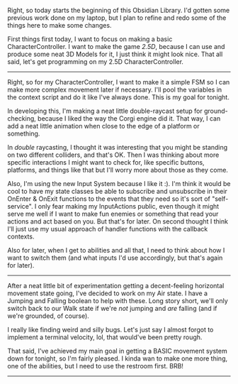 Right, so today starts the beginning of this Obsidian Library. I'd gotten some previous work done on my laptop, but I plan to refine and redo some of the things here to make some changes.

First things first today, I want to focus on making a basic CharacterController. I want to make the game *2.5D*, because I can use and produce some neat 3D Models for it, I just think it might look nice. That all said, let's get programming on my 2.5D CharacterController.

---

Right, so for my CharacterController, I want to make it a simple FSM so I can make more complex movement later if necessary. I'll pool the variables in the context script and do it like I've always done. This is my goal for tonight.

In developing this, I'm making a neat little double-raycast setup for ground-checking, because I liked the way the Corgi engine did it. That way, I can add a neat little animation when close to the edge of a platform or something.

In *double* raycasting, I thought it was interesting that you might be standing on two different colliders, and that's OK. Then I was thinking about more specific interactions I might want to check for, like specific buttons, platforms, and things like that but I'll worry more about those as they come.

Also, I'm using the new Input System because I like it :). I'm think it would be cool to have my state classes be able to subscribe and unsubscribe in their OnEnter & OnExit functions to the events that they need so it's sort of "self-service". I only fear making my InputActions public, even though it might serve me well if I want to make fun enemies or something that read your actions and act based on you. But that's for later.
On second thought I think I'll just use my usual approach of handler functions with the callback contexts.

Also for later, when I get to abilities and all that, I need to think about how I want to switch them (and what inputs I'd use accordingly, but that's again for later).

---

After a neat little bit of experimentation getting a decent-feeling horizontal movement state going, I've decided to work on my Air state. I have a  Jumping and Falling boolean to help with these. Long story short, we'll only switch back to our Walk state if we're *not* jumping and *are* falling (and if we're grounded, of course).

I really like finding weird and silly bugs. Let's just say I almost forgot to implement a terminal velocity, lol, that would've been pretty rough.

That said, I've achieved my main goal in getting a BASIC movement system down for tonight, so I'm fairly pleased. I kinda wan to make one more thing, one of the abilities, but I need to use the restroom first. BRB!

---

